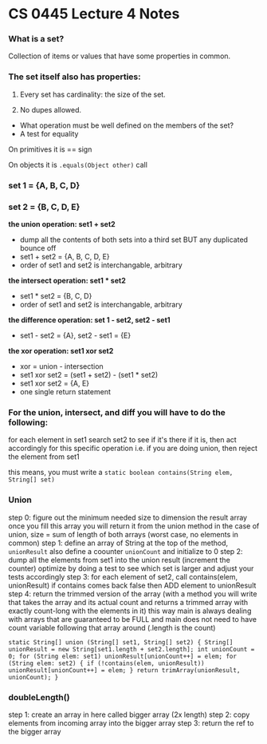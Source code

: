 # CS 0445 Lecture 4 Notes

### What is a set?  

Collection of items or values that have some properties in common.

### The set itself also has properties:  

1. Every set has cardinality: the size of the set.

2. No dupes allowed.
- What operation must be well defined on the members of the set?
- A test for equality

On primitives it is == sign

On objects it is `.equals(Object other)` call

### set 1 = {A, B, C, D}
### set 2 = {B, C, D, E}


**the union operation: set1 + set2**
- dump all the contents of both sets into a third set BUT any duplicated bounce off
- set1 + set2 = {A, B, C, D, E}
- order of set1 and set2 is interchangable, arbitrary

**the intersect operation: set1 * set2**
- set1 * set2 = {B, C, D}
- order of set1 and set2 is interchangable, arbitrary

**the difference operation: set 1 - set2, set2 - set1**
- set1 - set2 = {A}, set2 - set1 = {E}

**the xor operation: set1 xor set2**
- xor = union - intersection
- set1 xor set2 = (set1 + set2) - (set1 * set2)
- set1 xor set2 = {A, E}
- one single return statement

### For the union, intersect, and diff you will have to do the following:

for each element in set1
	search set2 to see if it's there
	if it is, then act accordingly for this specific operation
	i.e. if you are doing union, then reject the element from set1

this means, you must write a `static boolean contains(String elem, String[] set)`

### Union

step 0: figure out the minimum needed size to dimension the result array
		once you fill this array you will return it from the union method
		in the case of union, size = sum of length of both arrays (worst case, no elements in common)
step 1: define an array of String at the top of the method, `unionResult`
		also define a coounter `unionCount` and initialize to 0
step 2: dump all the elements from set1 into the union result (increment the counter)
		optimize by doing a test to see which set is larger and adjust your tests accordingly
step 3: for each element of set2, call contains(elem, unionResult)
		if contains comes back false then ADD element to unionResult
step 4: return the trimmed version of the array
		(with a method you will write that takes the array and its actual count
		and returns a trimmed array with exactly count-long with the elements in it)
		this way main is always dealing with arrays that are guaranteed to be FULL
		and main does not need to have count variable following that array around
		(.length is the count)

`static String[] union (String[] set1, String[] set2)
{
	String[] unionResult = new String[set1.length + set2.length];
	int unionCount = 0;
	for (String elem: set1)
		unionResult[unionCount++] = elem;
	for (String elem: set2)
	{
		if (!contains(elem, unionResult))
			unionResult[unionCount++] = elem;
	}
	return trimArray(unionResult, unionCount);
}
`

### doubleLength()

step 1: create an array in here called bigger array (2x length)
step 2: copy elements from incoming array into the bigger array
step 3: return the ref to the bigger array
